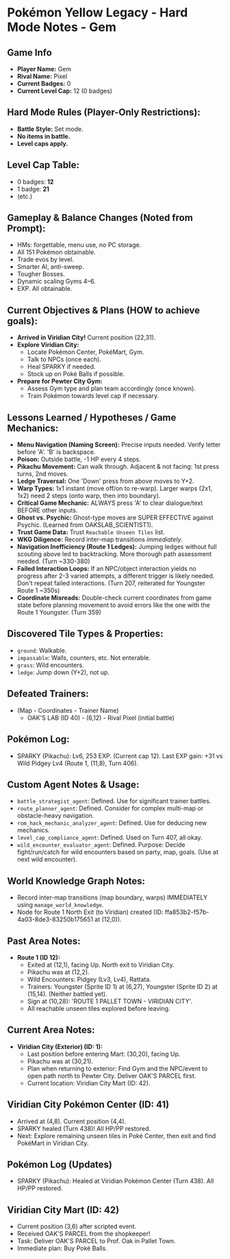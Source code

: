 # Pokémon Yellow Legacy - Hard Mode Notes - Gem

## Game Info
*   **Player Name:** Gem
*   **Rival Name:** Pixel
*   **Current Badges:** 0
*   **Current Level Cap:** 12 (0 badges)

## Hard Mode Rules (Player-Only Restrictions):
*   **Battle Style:** Set mode.
*   **No items in battle.**
*   **Level caps apply.**

## Level Cap Table:
*   0 badges: **12**
*   1 badge: **21**
*   (etc.)

## Gameplay & Balance Changes (Noted from Prompt):
*   HMs: forgettable, menu use, no PC storage.
*   All 151 Pokémon obtainable.
*   Trade evos by level.
*   Smarter AI, anti-sweep.
*   Tougher Bosses.
*   Dynamic scaling Gyms 4–6.
*   EXP. All obtainable.

## Current Objectives & Plans (HOW to achieve goals):
*   **Arrived in Viridian City!** Current position (22,31).
*   **Explore Viridian City:**
    *   Locate Pokémon Center, PokéMart, Gym.
    *   Talk to NPCs (once each).
    *   Heal SPARKY if needed.
    *   Stock up on Poké Balls if possible.
*   **Prepare for Pewter City Gym:**
    *   Assess Gym type and plan team accordingly (once known).
    *   Train Pokémon towards level cap if necessary.

## Lessons Learned / Hypotheses / Game Mechanics:
*   **Menu Navigation (Naming Screen):** Precise inputs needed. Verify letter before 'A'. 'B' is backspace.
*   **Poison:** Outside battle, -1 HP every 4 steps.
*   **Pikachu Movement:** Can walk through. Adjacent & not facing: 1st press turns, 2nd moves.
*   **Ledge Traversal:** One 'Down' press from above moves to Y+2.
*   **Warp Types:** 1x1 instant (move off/on to re-warp). Larger warps (2x1, 1x2) need 2 steps (onto warp, then into boundary).
*   **Critical Game Mechanic:** ALWAYS press 'A' to clear dialogue/text BEFORE other inputs.
*   **Ghost vs. Psychic:** Ghost-type moves are SUPER EFFECTIVE against Psychic. (Learned from OAKSLAB_SCIENTIST1).
*   **Trust Game Data:** Trust `Reachable Unseen Tiles` list.
*   **WKG Diligence:** Record inter-map transitions *immediately*.
*   **Navigation Inefficiency (Route 1 Ledges):** Jumping ledges without full scouting above led to backtracking. More thorough path assessment needed. (Turn ~330-380)
*   **Failed Interaction Loops:** If an NPC/object interaction yields no progress after 2-3 varied attempts, a different trigger is likely needed. Don't repeat failed interactions. (Turn 207, reiterated for Youngster Route 1 ~350s)
*   **Coordinate Misreads:** Double-check current coordinates from game state before planning movement to avoid errors like the one with the Route 1 Youngster. (Turn 359)

## Discovered Tile Types & Properties:
*   `ground`: Walkable.
*   `impassable`: Walls, counters, etc. Not enterable.
*   `grass`: Wild encounters.
*   `ledge`: Jump down (Y+2), not up.

## Defeated Trainers:
*   (Map - Coordinates - Trainer Name)
    *   OAK'S LAB (ID 40) - (6,12) - Rival Pixel (initial battle)

## Pokémon Log:
*   SPARKY (Pikachu): Lv6, 253 EXP. (Current cap 12). Last EXP gain: +31 vs Wild Pidgey Lv4 (Route 1, (11,8), Turn 406).

## Custom Agent Notes & Usage:
*   `battle_strategist_agent`: Defined. Use for significant trainer battles.
*   `route_planner_agent`: Defined. Consider for complex multi-map or obstacle-heavy navigation.
*   `rom_hack_mechanic_analyzer_agent`: Defined. Use for deducing new mechanics.
*   `level_cap_compliance_agent`: Defined. Used on Turn 407, all okay.
*   `wild_encounter_evaluator_agent`: Defined. Purpose: Decide fight/run/catch for wild encounters based on party, map, goals. (Use at next wild encounter).

## World Knowledge Graph Notes:
*   Record inter-map transitions (map boundary, warps) IMMEDIATELY using `manage_world_knowledge`.
*   Node for Route 1 North Exit (to Viridian) created (ID: ffa853b2-f57b-4a03-8de3-83250b175651 at (12,0)).

## Past Area Notes:
*   **Route 1 (ID 12):**
    *   Exited at (12,1), facing Up. North exit to Viridian City.
    *   Pikachu was at (12,2).
    *   Wild Encounters: Pidgey (Lv3, Lv4), Rattata.
    *   Trainers: Youngster (Sprite ID 1) at (6,27), Youngster (Sprite ID 2) at (15,14). (Neither battled yet).
    *   Sign at (10,28): 'ROUTE 1 PALLET TOWN - VIRIDIAN CITY'.
    *   All reachable unseen tiles explored before leaving.

## Current Area Notes:
*   **Viridian City (Exterior) (ID: 1):**
    *   Last position before entering Mart: (30,20), facing Up.
    *   Pikachu was at (30,21).
    *   Plan when returning to exterior: Find Gym and the NPC/event to open path north to Pewter City. Deliver OAK'S PARCEL first.
    *   Current location: Viridian City Mart (ID: 42).

## Viridian City Pokémon Center (ID: 41)
*   Arrived at (4,8). Current position (4,4).
*   SPARKY healed (Turn 438)! All HP/PP restored.
*   Next: Explore remaining unseen tiles in Poké Center, then exit and find PokéMart in Viridian City.

## Pokémon Log (Updates)
*   SPARKY (Pikachu): Healed at Viridian Pokémon Center (Turn 438). All HP/PP restored.

## Viridian City Mart (ID: 42)
*   Current position (3,6) after scripted event.
*   Received OAK'S PARCEL from the shopkeeper!
*   Task: Deliver OAK'S PARCEL to Prof. Oak in Pallet Town.
*   Immediate plan: Buy Poké Balls.